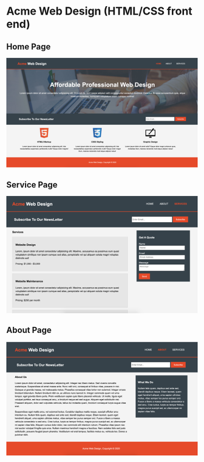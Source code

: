 # Acme Web Design (HTML/CSS front end)

## Home Page
![Home Page](images/home_page.png)

## Service Page
![Service Page](images/services.png)

## About Page
![About Page](images/about_us.png)
